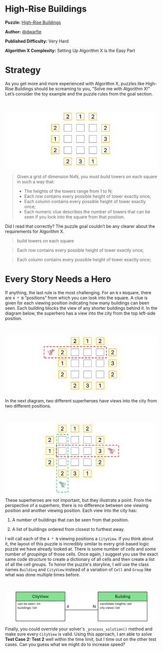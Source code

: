 # High-Rise Buildings

__Puzzle:__ [High-Rise Buildings](https://www.codingame.com/training/expert/high-rise-buildings)

__Author:__ [@dwarfie](https://www.codingame.com/profile/2ad5cc4919ed368f16de4aecd570e21e477551)

__Published Difficulty:__ Very Hard

__Algorithm X Complexity:__ Setting Up Algorithm X is the Easy Part

# Strategy

As you get more and more experienced with Algorithm X, puzzles like High-Rise Buildings should be screaming to you, “Solve me with Algorithm X!” Let’s consider the toy example and the puzzle rules from the goal section.

<BR><BR>
![High Rise Buildings Example](HighRise1.png)
<BR>

>Given a grid of dimension NxN, you must build towers on each square in such a way that:
>- The heights of the towers range from 1 to N;
>- Each row contains every possible height of tower exactly once;
>- Each column contains every possible height of tower exactly once;
>- Each numeric clue describes the number of towers that can be seen if you look into the square from that position.

Did I read that correctly? The puzzle goal couldn’t be any clearer about the requirements for Algorithm X.

>build towers on each square

>Each row contains every possible height of tower exactly once;

>Each column contains every possible height of tower exactly once;

# Every Story Needs a Hero

If anything, the last rule is the most challenging. For an `N` x `N`square, there are `4 * N` “positions” from which you can look into the square. A clue is given for each viewing position indicating how many buildings can been seen. Each building blocks the view of any shorter buildings behind it. In the diagram below, the superhero has a view into the city from the top left-side position.

<BR><BR>
![Multiple City Views](HighRise2.png)
<BR>

In the next diagram, two different superheroes have views into the city from two different positions.

<BR><BR>
![City View Example](HighRise3.png)
<BR>

These superheroes are not important, but they illustrate a point. From the perspective of a superhero, there is no difference between one viewing position and another viewing position. Each view into the city has:

1. A number of buildings that can be seen from that position.

2. A list of buildings ordered from closest to furthest away.

I will call each of the `4 * N` viewing positions a `CityView`. If you think about it, the layout of this puzzle is incredibly similar to every grid-based logic puzzle we have already looked at. There is some number of _cells_ and some number of _groupings_ of those cells. Once again, I suggest you use the exact same code structure to create a dictionary of all cells and then create a list of all the cell groups. To honor the puzzle's storyline, I will use the class names `Building` and `CityView` instead of a variation of `Cell` and `Group` like what was done multiple times before.

<BR><BR>
![Bigh Rise Buildings Classes](HighRiseBuildingsClasses.png)
<BR>

Finally, you could override your solver's `_process_solution()` method and make sure every `CityView` is valid. Using this approach, I am able to solve __Test Case 2: Test 2__ well within the time limit, but I time out on the other test cases. Can you guess what we might do to increase speed?
